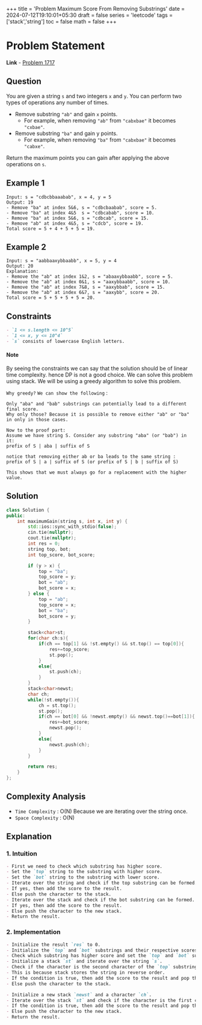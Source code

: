 +++
title = 'Problem Maximum Score From Removing Substrings'
date = 2024-07-12T19:10:01+05:30
draft = false
series = 'leetcode'
tags =['stack','string']
toc = false
math = false
+++

# Problem Statement

**Link** - [Problem 1717](https://leetcode.com/problems/maximum-score-from-removing-substrings/description/)

## Question

You are given a string `s` and two integers `x` and `y`. You can perform two types of operations any number of times.

- Remove substring `"ab"` and gain `x` points.
  - For example, when removing `"ab"` from `"cabxbae"` it becomes `"cxbae"`.
- Remove substring `"ba"` and gain y points.
  - For example, when removing `"ba"` from `"cabxbae"` it becomes `"cabxe"`.

Return the maximum points you can gain after applying the above operations on `s`.

## Example 1

```
Input: s = "cdbcbbaaabab", x = 4, y = 5
Output: 19
- Remove "ba" at index 5&6, s = "cdbcbaabab", score = 5.
- Remove "ba" at index 4&5  s = "cdbcabab", score = 10.
- Remove "ba" at index 5&6, s = "cdbcab", score = 15.
- Remove "ab" at index 4&5, s = "cdcb", score = 19.
Total score = 5 + 4 + 5 + 5 = 19.
```

## Example 2

```
Input: s = "aabbaaxybbaabb", x = 5, y = 4
Output: 20
Explanation:
- Remove the "ab" at index 1&2, s = "abaaxybbaabb", score = 5.
- Remove the "ab" at index 0&1, s = "aaxybbaabb", score = 10.
- Remove the "ab" at index 7&8, s = "aaxybbab", score = 15.
- Remove the "ab" at index 6&7, s = "aaxybb", score = 20.
Total score = 5 + 5 + 5 + 5 = 20.
```

## Constraints

```markdown
- `1 <= s.length <= 10^5`
- `1 <= x, y <= 10^4`
- `s` consists of lowercase English letters.
```

#### Note

By seeing the constraints we can say that the solution should be of linear time complexity. hence DP is not a good choice. We can solve this problem using stack.
We will be using a greedy algorithm to solve this problem.

`Why greedy?`
`We can show the following` :

```
Only "aba" and "bab" substrings can potentially lead to a different final score.
Why only those? Because it is possible to remove either "ab" or "ba" in only in those cases.

Now to the proof part:
Assume we have string S. Consider any substring "aba" (or "bab") in it:
prefix of S | aba | suffix of S

notice that removing either ab or ba leads to the same string :
prefix of S | a | suffix of S (or prefix of S | b | suffix of S)

This shows that we must always go for a replacement with the higher value.
```

## Solution

```cpp
class Solution {
public:
    int maximumGain(string s, int x, int y) {
        std::ios::sync_with_stdio(false);
        cin.tie(nullptr);
        cout.tie(nullptr);
        int res = 0;
        string top, bot;
        int top_score, bot_score;

        if (y > x) {
            top = "ba";
            top_score = y;
            bot = "ab";
            bot_score = x;
        } else {
            top = "ab";
            top_score = x;
            bot = "ba";
            bot_score = y;
        }

        stack<char>st;
        for(char ch:s){
            if(ch == top[1] && !st.empty() && st.top() == top[0]){
                res+=top_score;
                st.pop();
            }
            else{
                st.push(ch);
            }
        }
        stack<char>newst;
        char ch;
        while(!st.empty()){
            ch = st.top();
            st.pop();
            if(ch == bot[0] && !newst.empty() && newst.top()==bot[1]){
                res+=bot_score;
                newst.pop();
            }
            else{
                newst.push(ch);
            }
        }

        return res;
    }
};
```

## Complexity Analysis

- `Time Complexity` : O(N) Because we are iterating over the string once.
- `Space Complexity` : O(N)

## Explanation

### 1. Intuition

```markdown
- First we need to check which substring has higher score.
- Set the `top` string to the substring with higher score.
- Set the `bot` string to the substring with lower score.
- Iterate over the string and check if the top substring can be formed.
- If yes, then add the score to the result.
- Else push the character to the stack.
- Iterate over the stack and check if the bot substring can be formed.
- If yes, then add the score to the result.
- Else push the character to the new stack.
- Return the result.
```

### 2. Implementation

```markdown
- Initialize the result `res` to 0.
- Initialize the `top` and `bot` substrings and their respective scores.
- Check which substring has higher score and set the `top` and `bot` substrings accordingly.
- Initialize a stack `st` and iterate over the string `s`.
- Check if the character is the second character of the `top` substring and the top of the stack is the first character of the `top` substring.
- This is because stack stores the string in reverse order.
- If the condition is true, then add the score to the result and pop the top of the stack.
- Else push the character to the stack.

- Initialize a new stack `newst` and a character `ch`.
- Iterate over the stack `st` and check if the character is the first character of the `bot` substring and the top of the new stack is the second character of the `bot` substring.
- If the condition is true, then add the score to the result and pop the top of the new stack.
- Else push the character to the new stack.
- Return the result.
```
